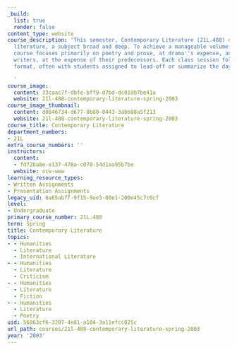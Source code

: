 ```yaml
---
_build:
  list: true
  render: false
content_type: website
course_description: 'This semester, Contemporary Literature (21L.488) deals with Irish
  literature, a subject broad and deep. To achieve a manageable volume of study, the
  course focuses primarily on poetry and prose, at drama''s expense, and on living
  writers, at the expense of their predecessors. Each class session follows a discussion
  format, often with students assigned to lead-off or summarize the day''s topic.

  '
course_image:
  content: 33caac7f-dbfe-bff9-d7bd-dc019b7be41a
  website: 21l-488-contemporary-literature-spring-2003
course_image_thumbnail:
  content: d0846734-d677-8b80-0443-3abb88a5f213
  website: 21l-488-contemporary-literature-spring-2003
course_title: Contemporary Literature
department_numbers:
- 21L
extra_course_numbers: ''
instructors:
  content:
  - fd72ba8e-e137-478a-c070-54d1aa95b7be
  website: ocw-www
learning_resource_types:
- Written Assignments
- Presentation Assignments
legacy_uid: 0a65abff-9f15-9ae3-00e1-200e45c7c0cf
level:
- Undergraduate
primary_course_number: 21L.488
term: Spring
title: Contemporary Literature
topics:
- - Humanities
  - Literature
  - International Literature
- - Humanities
  - Literature
  - Criticism
- - Humanities
  - Literature
  - Fiction
- - Humanities
  - Literature
  - Poetry
uid: 56863cf6-3207-4e81-a184-3a11efcc025c
url_path: courses/21l-488-contemporary-literature-spring-2003
year: '2003'
---
```

